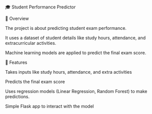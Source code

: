 🎓 Student Performance Predictor

📌 Overview

The project is about predicting student exam performance.

It uses a dataset of student details like study hours, attendance, and extracurricular activities.

Machine learning models are applied to predict the final exam score.

🚀 Features

Takes inputs like study hours, attendance, and extra activities

Predicts the final exam score

Uses regression models (Linear Regression, Random Forest) to make predictions.

Simple Flask app to interact with the model

